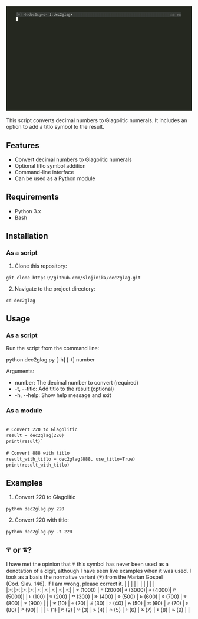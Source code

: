 ![demo](demo.gif)

This script converts decimal numbers to Glagolitic numerals. It includes an option to add a titlo symbol to the result. 

## Features 

- Convert decimal numbers to Glagolitic numerals
- Optional titlo symbol addition
- Command-line interface
- Can be used as a Python module 

## Requirements 

- Python 3.x
- Bash 

## Installation 

### As a script 

1. Clone this repository:

`git clone https://github.com/slojinika/dec2glag.git` 

2. Navigate to the project directory: 

`cd dec2glag` 

## Usage 

### As a script 

Run the script from the command line: 

python dec2glag.py [-h] [-t] number 

Arguments:
- number: The decimal number to convert (required)
- -t, --titlo: Add titlo to the result (optional)
- -h, --help: Show help message and exit 

### As a module 

```from dec2glag import dec2glag 

# Convert 220 to Glagolitic
result = dec2glag(220)
print(result)` 

# Convert 888 with titlo
result_with_titlo = dec2glag(888, use_titlo=True)
print(result_with_titlo)
``` 

## Examples 

1. Convert 220 to Glagolitic
   
`python dec2glag.py 220` 

2. Convert 220 with titlo:

`python dec2glag.py -t 220` 

## ⰹ or ⰺ?
I have met the opinion that ⰹ this symbol has never been used as a denotation of a digit, although I have seen live examples when it was used. I took as a basis the normative variant (ⰺ) from the Marian Gospel (Cod. Slav. 146). If I am wrong, please correct it. 
| | | | | | | | | |
|:-:|:-:|:-:|:-:|:-:|:-:|:-:|:-:|:-:|
| ⱍ (1000) | ⱎ (2000)| ⱏ (3000)| ⱑ (4000)| ⱓ (5000)|
| ⱃ (100) | ⱄ (200) | ⱅ (300) | ⱆ (400) | ⱇ (500) | ⱈ (600) | ⱉ (700) | ⱋ (800) | ⱌ (900) | |
| ⰺ (10) | ⰻ (20) | ⰼ (30) | ⰽ (40) | ⰾ (50) | ⰿ (60) | ⱀ (70) | ⱁ (80) | ⱂ (90) | |
| ⰰ (1) | ⰱ (2) | ⰲ (3) | ⰳ (4) | ⰴ (5) | ⰵ (6) | ⰶ (7) | ⰷ (8) | ⰸ (9) | |
